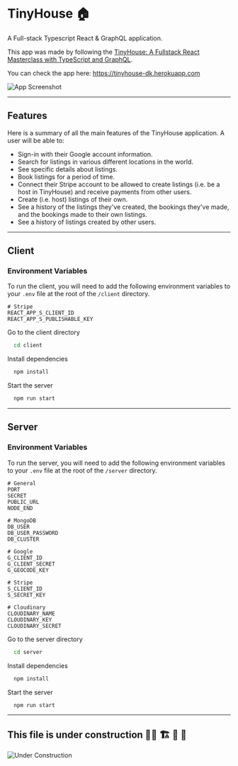 # TinyHouse 🏠

A Full-stack Typescript React & GraphQL application.

This app was made by following the [TinyHouse: A Fullstack React Masterclass with TypeScript and GraphQL](https://www.newline.co/tinyhouse).

You can check the app here: https://tinyhouse-dk.herokuapp.com

![App Screenshot](https://res.cloudinary.com/d4nylo/image/upload/v1647276795/tinyhouse/tinyhouse-app_tpmapb.png)

---

## Features

Here is a summary of all the main features of the TinyHouse application. A user will be able to:

- Sign-in with their Google account information.
- Search for listings in various different locations in the world.
- See specific details about listings.
- Book listings for a period of time.
- Connect their Stripe account to be allowed to create listings (i.e. be a host in TinyHouse) and receive payments from other users.
- Create (i.e. host) listings of their own.
- See a history of the listings they've created, the bookings they've made, and the bookings made to their own listings.
- See a history of listings created by other users.

---

## Client

### Environment Variables

To run the client, you will need to add the following environment variables to your `.env` file at the root of the `/client` directory.

```
# Stripe
REACT_APP_S_CLIENT_ID
REACT_APP_S_PUBLISHABLE_KEY
```

Go to the client directory

```bash
  cd client
```

Install dependencies

```bash
  npm install
```

Start the server

```bash
  npm run start
```

---

## Server

### Environment Variables

To run the server, you will need to add the following environment variables to your `.env` file at the root of the `/server` directory.

```
# General
PORT
SECRET
PUBLIC_URL
NODE_END

# MongoDB
DB_USER
DB_USER_PASSWORD
DB_CLUSTER

# Google
G_CLIENT_ID
G_CLIENT_SECRET
G_GEOCODE_KEY

# Stripe
S_CLIENT_ID
S_SECRET_KEY

# Cloudinary
CLOUDINARY_NAME
CLOUDINARY_KEY
CLOUDINARY_SECRET
```

Go to the server directory

```bash
  cd server
```

Install dependencies

```bash
  npm install
```

Start the server

```bash
  npm run start
```

---

## This file is under construction 👷‍♂️ 🏗 🚜 🚧

![Under Construction](https://c.tenor.com/FtGd7MNyIqkAAAAd/construction-crane.gif)
